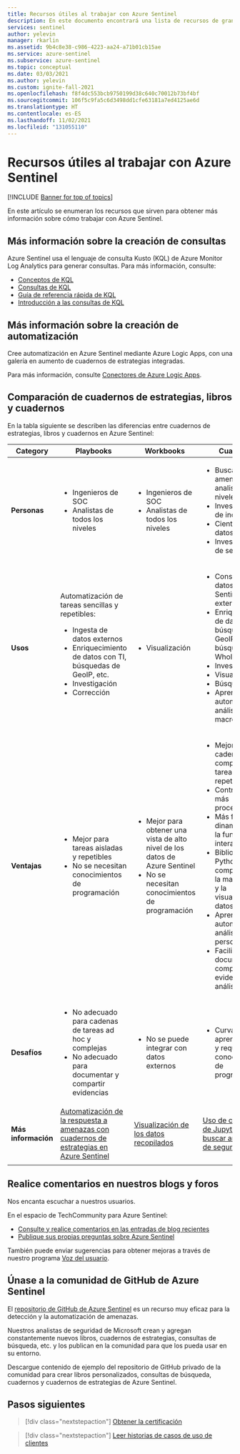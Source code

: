 ```yaml
---
title: Recursos útiles al trabajar con Azure Sentinel
description: En este documento encontrará una lista de recursos de gran utilidad al trabajar con Azure Sentinel.
services: sentinel
author: yelevin
manager: rkarlin
ms.assetid: 9b4c8e38-c986-4223-aa24-a71b01cb15ae
ms.service: azure-sentinel
ms.subservice: azure-sentinel
ms.topic: conceptual
ms.date: 03/03/2021
ms.author: yelevin
ms.custom: ignite-fall-2021
ms.openlocfilehash: f8f4dc553bcb9750199d38c640c70012b73bf4bf
ms.sourcegitcommit: 106f5c9fa5c6d3498dd1cfe63181a7ed4125ae6d
ms.translationtype: HT
ms.contentlocale: es-ES
ms.lasthandoff: 11/02/2021
ms.locfileid: "131055110"
---
```

# <a name="useful-resources-for-working-with-azure-sentinel"></a>Recursos útiles al trabajar con Azure Sentinel

[!INCLUDE [Banner for top of topics](./includes/banner.md)]

En este artículo se enumeran los recursos que sirven para obtener más información sobre cómo trabajar con Azure Sentinel.

## <a name="learn-more-about-creating-queries"></a>Más información sobre la creación de consultas

Azure Sentinel usa el lenguaje de consulta Kusto (KQL) de Azure Monitor Log Analytics para generar consultas. Para más información, consulte:

- [Conceptos de KQL](/azure/data-explorer/kusto/concepts/)
- [Consultas de KQL](/azure/data-explorer/kusto/query/)
- [Guía de referencia rápida de KQL](/azure/data-explorer/kql-quick-reference)
- [Introducción a las consultas de KQL](../azure-monitor/logs/get-started-queries.md)

## <a name="learn-more-about-creating-automation"></a>Más información sobre la creación de automatización

Cree automatización en Azure Sentinel mediante Azure Logic Apps, con una galería en aumento de cuadernos de estrategias integradas. 

Para más información, consulte [Conectores de Azure Logic Apps](/connectors/).

## <a name="compare-playbooks-workbooks-and-notebooks"></a>Comparación de cuadernos de estrategias, libros y cuadernos

En la tabla siguiente se describen las diferencias entre cuadernos de estrategias, libros y cuadernos en Azure Sentinel:

| Category |Playbooks  |Workbooks  |Cuaderno  |
|---------|---------|---------|---------|
|**Personas**     |   <ul><li>Ingenieros de SOC</li><li>Analistas de todos los niveles</li></ul>      | <ul><li> Ingenieros de SOC</li><li>Analistas de todos los niveles</li></ul>       | <ul><li>Buscadores de amenazas y analistas de los niveles 2 y 3</li><li>Investigadores de incidentes</li><li>Científicos de datos</li><li>Investigadores de seguridad</li></ul>       |
|**Usos**     | Automatización de tareas sencillas y repetibles:<ul><li>Ingesta de datos externos </li><li>Enriquecimiento de datos con TI, búsquedas de GeoIP, etc. </li><li> Investigación </li><li>Corrección </li></ul>       | <ul><li>Visualización</li></ul>        |   <ul><li>Consulta de datos de Azure Sentinel y datos externos </li><li>Enriquecimiento de datos con TI, búsquedas de GeoIP y búsquedas de WhoIs, etc. </li><li> Investigación </li><li> Visualización </li><li> Búsqueda </li><li>Aprendizaje automático y análisis de macrodatos </li></ul>      |
|**Ventajas**     |<ul><li> Mejor para tareas aisladas y repetibles </li><li>No se necesitan conocimientos de programación  </li></ul>      |<ul><li>Mejor para obtener una vista de alto nivel de los datos de Azure Sentinel </li><li>No se necesitan conocimientos de programación</li></ul>       | <ul><li>Mejor para cadenas complejas de tareas repetibles </li><li>Control ad hoc, más procedimental</li><li>Más fácil de dinamizar con la funcionalidad interactiva </li><li>Bibliotecas de Python completas para la manipulación y la visualización de datos </li><li>Aprendizaje automático y análisis personalizado </li><li>Facilidad para documentar y compartir evidencias de análisis </li></ul>       |
|**Desafíos**     | <ul><li>No adecuado para cadenas de tareas ad hoc y complejas </li><li>No adecuado para documentar y compartir evidencias</li></ul>        |   <ul><li>No se puede integrar con datos externos </li></ul>     |    <ul><li> Curva de aprendizaje alta y requiere conocimientos de programación </li></ul>   |
|  **Más información**   | [Automatización de la respuesta a amenazas con cuadernos de estrategias en Azure Sentinel](automate-responses-with-playbooks.md)        | [Visualización de los datos recopilados](get-visibility.md)        | [Uso de cuadernos de Jupyter para buscar amenazas de seguridad](notebooks.md)        |
|     |         |         |         |

## <a name="comment-on-our-blogs-and-forums"></a>Realice comentarios en nuestros blogs y foros

Nos encanta escuchar a nuestros usuarios.

En el espacio de TechCommunity para Azure Sentinel:

- [Consulte y realice comentarios en las entradas de blog recientes](https://techcommunity.microsoft.com/t5/Azure-Sentinel/bg-p/AzureSentinelBlog)
- [Publique sus propias preguntas sobre Azure Sentinel](https://techcommunity.microsoft.com/t5/Azure-Sentinel/bd-p/AzureSentinel)

También puede enviar sugerencias para obtener mejoras a través de nuestro programa [Voz del usuario](https://feedback.azure.com/forums/920458-azure-sentinel).

## <a name="join-the-azure-sentinel-github-community"></a>Únase a la comunidad de GitHub de Azure Sentinel

El [repositorio de GitHub de Azure Sentinel](https://github.com/Azure/Azure-Sentinel) es un recurso muy eficaz para la detección y la automatización de amenazas. 

Nuestros analistas de seguridad de Microsoft crean y agregan constantemente nuevos libros, cuadernos de estrategias, consultas de búsqueda, etc. y los publican en la comunidad para que los pueda usar en su entorno. 

Descargue contenido de ejemplo del repositorio de GitHub privado de la comunidad para crear libros personalizados, consultas de búsqueda, cuadernos y cuadernos de estrategias de Azure Sentinel.

## <a name="next-steps"></a>Pasos siguientes

> [!div class="nextstepaction"]
> [Obtener la certificación](/learn/paths/security-ops-sentinel/)

> [!div class="nextstepaction"]
> [Leer historias de casos de uso de clientes](https://customers.microsoft.com/en-us/search?sq=%22Azure%20Sentinel%20%22&ff=&p=0&so=story_publish_date%20desc)
